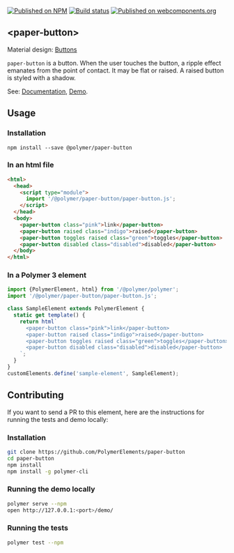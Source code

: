 [![Published on NPM](https://img.shields.io/npm/v/@polymer/paper-button.svg)](https://www.npmjs.com/package/@polymer/paper-button)
[![Build status](https://travis-ci.org/PolymerElements/paper-button.svg?branch=master)](https://travis-ci.org/PolymerElements/paper-button)
[![Published on webcomponents.org](https://img.shields.io/badge/webcomponents.org-published-blue.svg)](https://webcomponents.org/element/@polymer/paper-button)

## &lt;paper-button&gt;

Material design: [Buttons](https://www.google.com/design/spec/components/buttons.html)

`paper-button` is a button. When the user touches the button, a ripple effect emanates from the point of contact. It may be flat or raised. A raised button is styled with a shadow.

See: [Documentation](https://www.webcomponents.org/element/@polymer/paper-button),
  [Demo](https://www.webcomponents.org/element/@polymer/paper-button/demo/demo/index.html).

## Usage

### Installation
```
npm install --save @polymer/paper-button
```

### In an html file
```html
<html>
  <head>
    <script type="module">
      import '/@polymer/paper-button/paper-button.js';
    </script>
  </head>
  <body>
    <paper-button class="pink">link</paper-button>
    <paper-button raised class="indigo">raised</paper-button>
    <paper-button toggles raised class="green">toggles</paper-button>
    <paper-button disabled class="disabled">disabled</paper-button>
  </body>
</html>
```
### In a Polymer 3 element
```js
import {PolymerElement, html} from '/@polymer/polymer';
import '/@polymer/paper-button/paper-button.js';

class SampleElement extends PolymerElement {
  static get template() {
    return html`
      <paper-button class="pink">link</paper-button>
      <paper-button raised class="indigo">raised</paper-button>
      <paper-button toggles raised class="green">toggles</paper-button>
      <paper-button disabled class="disabled">disabled</paper-button>
    `;
  }
}
customElements.define('sample-element', SampleElement);
```

## Contributing
If you want to send a PR to this element, here are
the instructions for running the tests and demo locally:

### Installation
```sh
git clone https://github.com/PolymerElements/paper-button
cd paper-button
npm install
npm install -g polymer-cli
```

### Running the demo locally
```sh
polymer serve --npm
open http://127.0.0.1:<port>/demo/
```

### Running the tests
```sh
polymer test --npm
```